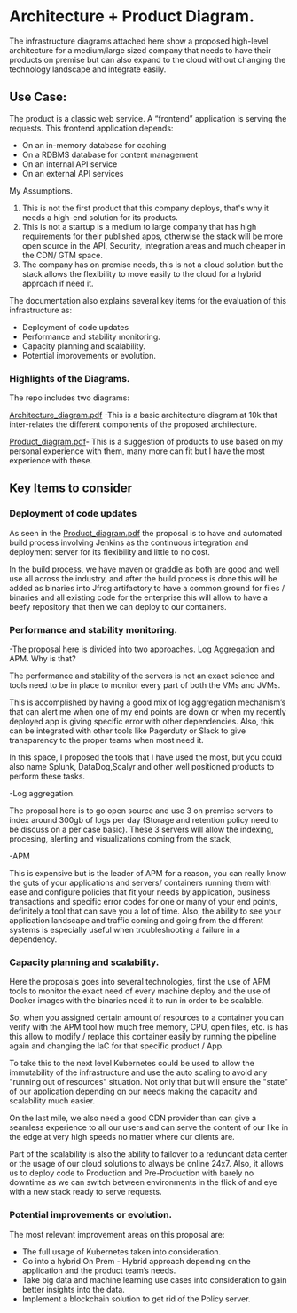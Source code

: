 # Architecture + Product Diagram. 

The infrastructure diagrams attached here show a proposed high-level architecture for a medium/large sized company that needs to have their products on premise but can also expand to the cloud without changing the technology landscape and integrate easily. 


## Use Case:

The product is a classic web service. A “frontend” application is serving the requests. This frontend application depends:

- On an in-memory database for caching
- On a RDBMS database for content management
- On an internal API service
- On an external API services

My Assumptions.

1. This is not the first product that this company deploys, that's why it needs a high-end solution for its products.
2. This is not a startup is a medium to large company that has high requirements for their published apps, otherwise the stack will be more open source in the API, Security, integration areas and much cheaper in the CDN/ GTM space.
3. The company has on premise needs, this is not a cloud solution but the stack allows the flexibility to move easily to the cloud for a hybrid approach if need it.


The documentation also explains several key items for the evaluation of this infrastructure as:

- Deployment of code updates
- Performance and stability monitoring.
- Capacity planning and scalability.
- Potential improvements or evolution.

### Highlights of the Diagrams.

The repo includes two diagrams:

[Architecture_diagram.pdf](https://github.com/jzuniga184/Diagrams/files/2285318/Architecture_diagram.pdf) -This is a basic architecture diagram at 10k that inter-relates the different components of the proposed architecture.

[Product_diagram.pdf](https://github.com/jzuniga184/Diagrams/files/2285318/Product_diagram.pdf)- This is a suggestion of products to use based on my personal experience with them, many more can fit but I have the most experience with these.


## Key Items to consider

### Deployment of code updates

As seen in the [Product_diagram.pdf](https://github.com/jzuniga184/Diagrams/files/2285318/Product_diagram.pdf) the proposal is to have and automated build process involving Jenkins as the continuous integration and deployment server for its flexibility and little to no cost. 

In the build process, we have maven or graddle as both are good and well use all across the industry, and after the build process is done this will be added as binaries into Jfrog artifactory to have a common ground for files / binaries and all existing code for the enterprise this will allow to have a beefy repository that then we can deploy to our containers.

### Performance and stability monitoring.

-The proposal here is divided into two approaches. Log Aggregation and APM. Why is that?

The performance and stability of the servers is not an exact science and tools need to be in place to monitor every part of both the VMs and JVMs. 

This is accomplished by having a good mix of log aggregation mechanism’s that can alert me when one of my end points are down or when my recently deployed app is giving specific error with other dependencies. Also, this can be integrated with other tools like Pagerduty or Slack to give transparency to the proper teams when most need it.

In this space, I proposed the tools that I have used the most, but you could also name Splunk, DataDog,Scalyr and other well positioned products to perform these tasks.

-Log aggregation.

The proposal here is to go open source and use 3 on premise servers to index around 300gb of logs per day (Storage and retention policy need to be discuss on a per case basic). These 3 servers will allow the indexing, procesing, alerting and visualizations coming from the stack, 

-APM 

This is expensive but is the leader of APM for a reason, you can really know the guts of your applications and servers/ containers running them with ease and configure policies that fit your needs by application, business transactions and specific error codes for one or many of your end points, definitely a tool that can save you a lot of time. Also, the ability to see your application landscape and traffic coming and going from the different systems is especially useful when troubleshooting a failure in a dependency.


### Capacity planning and scalability.

Here the proposals goes into several technologies, first the use of APM tools to monitor the exact need of every machine deploy and the use of Docker images with the binaries need it to run in order to be scalable. 

So, when you assigned certain amount of resources to a container you can verify with the APM tool how much free memory, CPU, open files, etc. is has this allow to modify / replace this container easily by running the pipeline again and changing the IaC for that specific product / App. 

To take this to the next level Kubernetes could be used to allow the immutability of the infrastructure and use the auto scaling to avoid any "running out of resources" situation. Not only that but will ensure the "state" of our application depending on our needs making the capacity and scalability much easier.

On the last mile, we also need a good CDN provider than can give a seamless experience to all our users and can serve the content of our like in the edge at very high speeds no matter where our clients are. 

Part of the scalability is also the ability to failover to a redundant data center or the usage of our cloud solutions to always be online 24x7. Also, it allows us to deploy code to Production and Pre-Production with barely no downtime as we can switch between environments in the flick of and eye with a new stack ready to serve requests.


### Potential improvements or evolution.

The most relevant improvement areas on this proposal are:

- The full usage of Kubernetes taken into consideration.
- Go into a hybrid On Prem - Hybrid approach depending on the application and the product team’s needs.
- Take big data and machine learning use cases into consideration to gain better insights into the data.
- Implement a blockchain solution to get rid of the Policy server.

